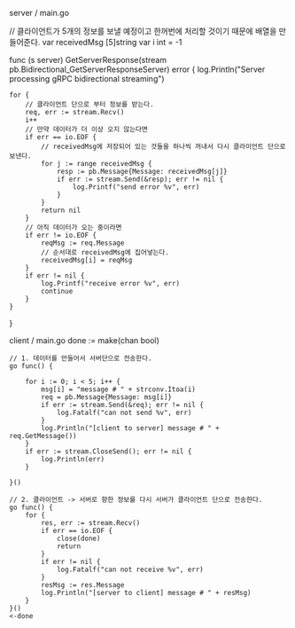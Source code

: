 server / main.go

// 클라이언트가 5개의 정보를 보낼 예정이고 한꺼번에 처리할 것이기 때문에 배열을 만들어준다.
var receivedMsg [5]string
var i int = -1

func (s server) GetServerResponse(stream pb.Bidirectional_GetServerResponseServer) error {
	log.Println("Server processing gRPC bidirectional streaming")

	for {
		// 클라이언트 단으로 부터 정보를 받는다. 
		req, err := stream.Recv()
		i++
		// 만약 데이터가 더 이상 오지 않는다면
		if err == io.EOF {
			// receivedMsg에 저장되어 있는 것들을 하나씩 꺼내서 다시 클라이언트 단으로 보낸다.
			for j := range receivedMsg {
				resp := pb.Message{Message: receivedMsg[j]}
				if err := stream.Send(&resp); err != nil {
					log.Printf("send error %v", err)
				}
			}
			return nil
		}
		// 아직 데이터가 오는 중이라면
		if err != io.EOF {
			reqMsg := req.Message
			// 순서대로 receivedMsg에 집어넣는다. 
			receivedMsg[i] = reqMsg
		}
		if err != nil {
			log.Printf("receive error %v", err)
			continue
		}
	}
}

client / main.go
	done := make(chan bool)

	// 1. 데이터를 만들어서 서버단으로 전송한다.
	go func() {

		for i := 0; i < 5; i++ {
			msg[i] = "message # " + strconv.Itoa(i)
			req = pb.Message{Message: msg[i]}
			if err := stream.Send(&req); err != nil {
				log.Fatalf("can not send %v", err)
			}
			log.Println("[client to server] message # " + req.GetMessage())
		}
		if err := stream.CloseSend(); err != nil {
			log.Println(err)
		}

	}()

	// 2. 클라이언트 -> 서버로 향한 정보를 다시 서버가 클라이언트 단으로 전송한다. 
	go func() {
		for {
			res, err := stream.Recv()
			if err == io.EOF {
				close(done)
				return
			}
			if err != nil {
				log.Fatalf("can not receive %v", err)
			}
			resMsg := res.Message
			log.Println("[server to client] message # " + resMsg)
		}
	}()
	<-done

